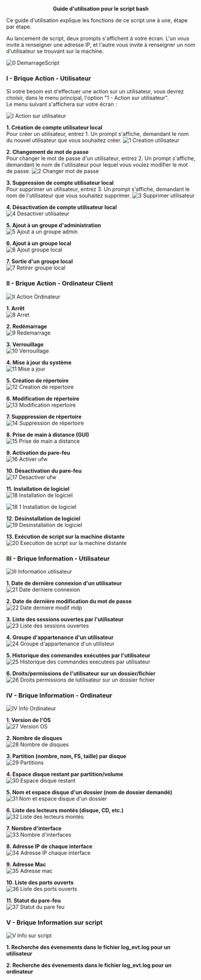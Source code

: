 **<p align="center">Guide d'utilisation pour le script bash</p>**  

Ce guide d'utilisation explique les fonctions de ce script une à une, étape par étape.

Au lancement de script, deux prompts s'affichent à votre écran. L'un vous invite à renseigner une adresse IP, et l'autre vous invite à renseigner un nom d'utilisateur se trouvant sur la machine.  

![0 DemarrageScript](https://github.com/user-attachments/assets/160089dc-e524-4cff-b319-927e0de303c5)


### I - Brique Action - Utilisateur  
Si votre besoin est d'effectuer une action sur un utilisateur, vous devrez choisir, dans le menu principal, l'option "1 - Action sur utilisateur".  
Le menu suivant s'affichera sur votre écran :  

![I Action sur utilisateur](https://github.com/user-attachments/assets/aeb391ec-2cdf-4ec5-8d0a-5c054f3b8c29)  

**1. Création de compte utilisateur local**  
Pour créer un utilisateur, entrez 1. Un prompt s'affiche, demandant le nom du nouvel utilisateur que vous souhaitez créer.
![1 Creation utilisateur](https://github.com/user-attachments/assets/e6de76ab-7f95-465e-acd7-d92986d48d97)


**2. Changement de mot de passe**  
Pour changer le mot de passe d'un utilisateur, entrez 2. Un prompt s'affiche, demandant le nom de l'utilisateur pour lequel vous voulez modifier le mot de passe.
![2 Changer mot de passe](https://github.com/user-attachments/assets/553845fc-b84e-421e-8012-50fed77deead)


**3. Suppression de compte utilisateur local**  
Pour supprimer un utilisateur, entrez 3. Un prompt s'affiche, demandant le nom de l'utilisateur que vous souhaitez supprimer.
![3 Supprimer utilisateur](https://github.com/user-attachments/assets/09163414-357f-4005-93e6-0a41b157e9b0)


**4. Désactivation de compte utilisateur local**  
![4 Desactiver utilisateur](https://github.com/user-attachments/assets/f7143b27-eb69-4731-9b7b-fdffce3e729d)


**5. Ajout à un groupe d'administration**  
![5 Ajout a un groupe admin](https://github.com/user-attachments/assets/58bda05c-76bc-4937-aa90-b7745e3c50ec)


**6. Ajout à un groupe local**  
![6 Ajout groupe local](https://github.com/user-attachments/assets/6d123f95-a0a3-45f1-9e18-fb6feab547da)


**7. Sortie d'un groupe local**  
![7 Retirer groupe local](https://github.com/user-attachments/assets/0185ad5e-fff2-4069-b62d-001be6e0a687)


### II - Brique Action - Ordinateur Client  
![II Action Ordinateur](https://github.com/user-attachments/assets/848175ef-e8d2-471c-8e47-831518910054)

**1. Arrêt**  
![8 Arret](https://github.com/user-attachments/assets/c32fbf27-ad9a-486a-ae8a-a43eb7fd9b4b)


**2. Redémarrage**  
![9 Redemarrage](https://github.com/user-attachments/assets/44742292-0838-4a9c-8d9f-980b36accea2)


**3. Verrouillage**  
![10 Verrouillage](https://github.com/user-attachments/assets/383540a1-e1f8-4729-a05f-eb050f688cd4)


**4. Mise à jour du système**  
![11 Mise a jour](https://github.com/user-attachments/assets/a67b7645-7205-4401-a9a5-feb9cc16dd53)


**5. Création de répertoire**  
![12 Creation de repertoire](https://github.com/user-attachments/assets/d2e58a85-8141-4930-90f3-8b75beb2e787)


**6. Modification de répertoire**  
![13 Modification repertoire](https://github.com/user-attachments/assets/7dc78517-a626-4805-bc19-bdc5a1b757bc)


**7. Supppression de répertoire**  
![14 Suppression de répertoire](https://github.com/user-attachments/assets/af96aa26-b571-47bc-9d02-18d1c0af7cea)


**8. Prise de main à distance (GUI)**  
![15 Prise de main a distance](https://github.com/user-attachments/assets/1d5cbdf8-c634-4e86-b7a7-612e43f40f78)


**9. Activation du pare-feu**  
![16 Activer ufw](https://github.com/user-attachments/assets/39080faa-6bff-4c7d-8c2c-020939ade57f)


**10. Désactivation du pare-feu**  
![17 Desactiver ufw](https://github.com/user-attachments/assets/5a97dd5a-37ab-4360-ab65-e7788abaee9d)


**11. Installation de logiciel**  
![18 Installation de logiciel](https://github.com/user-attachments/assets/b54aadef-7be7-4757-b576-2b9f69d78bf7)

![18 1 Installation de logiciel](https://github.com/user-attachments/assets/5952aa6f-09c4-4935-905d-421350b0542d)


**12. Désinstallation de logiciel**  
![19 Desinstallation de logiciel](https://github.com/user-attachments/assets/85a4a2ff-2664-4bed-98ab-010543ed0df5)


**13. Exécution de script sur la machine distante**  
![20 Execution de script sur la machine distante](https://github.com/user-attachments/assets/a8689872-9686-4e4c-8b77-217e25e64f80)


### III - Brique Information - Utilisateur  
![III Information utilisateur](https://github.com/user-attachments/assets/116335c3-deb3-49c5-8c16-f0cf480645c5)


**1. Date de dernière connexion d'un utilisateur**  
![21 Date derniere connexion](https://github.com/user-attachments/assets/93c8a34b-9c96-4a89-8422-89f63c356bac)


**2. Date de dernière modification du mot de passe**  
![22 Date derniere modif mdp](https://github.com/user-attachments/assets/2b363251-54cf-4aef-b3b4-36742e007544)


**3. Liste des sessions ouvertes par l'utilisateur**  
![23 Liste des sessions ouvertes](https://github.com/user-attachments/assets/34c412b4-23aa-444a-84e6-320865fae2a4)


**4. Groupe d'appartenance d'un utilisateur**  
![24 Groupe d'appartenance d'un utilisteur](https://github.com/user-attachments/assets/62b437fd-1b8f-4c85-8be4-4fada01e000d)


**5. Historique des commandes exécutées par l'utilisateur**  
![25 Historique des commandes executees par utilisateur](https://github.com/user-attachments/assets/5ed84e3e-3e99-4852-a415-f2b8b6be3d56)


**6. Droits/permissions de l'utilisateur sur un dossier/fichier**   
![26 Droits permissions de lutilisateur sur un dossier fichier](https://github.com/user-attachments/assets/09c5ee4e-2ee0-4e46-9d1c-1c3b69b975f0)


### IV - Brique Information - Ordinateur  
![IV Info Ordinateur](https://github.com/user-attachments/assets/300a925b-98ea-407d-b26c-839a9685321b)


**1. Version de l'OS**  
![27 Version OS](https://github.com/user-attachments/assets/ee347751-881d-4597-ae80-f71cfe493772)


**2. Nombre de disques**  
![28 Nombre de disques](https://github.com/user-attachments/assets/2cc8eff3-bef7-4079-84c2-2c437ce79181)


**3. Partition (nombre, nom, FS, taille) par disque**  
![29 Partitions](https://github.com/user-attachments/assets/9e7d1ab4-cc4c-4a76-bc2e-c057a5c93437)


**4. Espace disque restant par partition/volume**  
![30 Espace disque restant](https://github.com/user-attachments/assets/6ba0ed86-af24-4399-9102-d58d6dca3f43)


**5. Nom et espace disque d'un dossier (nom de dossier demandé)**  
![31 Nom et espace disque d'un dossier](https://github.com/user-attachments/assets/0e9a4423-e12c-4b64-adb1-315539058e6c)


**6. Liste des lecteurs montés (disque, CD, etc.)**  
![32 Liste des lecteurs montés](https://github.com/user-attachments/assets/a03855ad-1fb8-468a-9f23-efeb4668209d)


**7. Nombre d'interface**  
![33 Nombre d'interfaces](https://github.com/user-attachments/assets/175af92a-5b41-422e-96c9-2f7c6ae70f90)


**8. Adresse IP de chaque interface**  
![34 Adresse IP chaque interface](https://github.com/user-attachments/assets/29b5ce29-8fdc-45f6-b847-f66fb4d572ad)


**9. Adresse Mac**  
![35 Adresse mac](https://github.com/user-attachments/assets/cddc8e19-3e5d-446d-945e-0a7397ef14f2)


**10. Liste des ports ouverts**  
![36 Liste des ports ouverts](https://github.com/user-attachments/assets/5ef542e3-51a5-4b33-8820-24ae82a9b1e2)


**11. Statut du pare-feu**  
![37 Statut du pare feu](https://github.com/user-attachments/assets/9be92e47-5d73-4da5-a4ec-0204d30a7049)


### V - Brique Information sur script  
![V Info sur script](https://github.com/user-attachments/assets/b0fe1154-f680-4c19-b51e-a40af59a4490)


**1. Recherche des évenements dans le fichier log_evt.log pour un utilisateur**  

**2. Recherche des évenements dans le fichier log_evt.log pour un ordinateur**  

